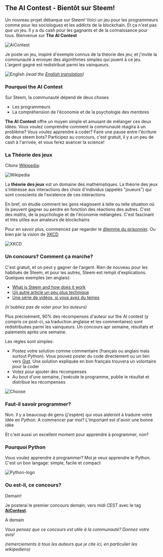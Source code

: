 ## The AI Contest - Bientôt sur Steem!

Un nouveau projet débarque sur Steem! Voici un jeu pour les programmeurs comme pour les sociologues et les addicts de la blockchain. Et ça n'est pas *que* un jeu. Il y a du cash pour les gagnants et de la connaissance pour tous. Bienvenue sur **The AI Contest**


![AiContest](https://s19.postimg.org/c40evtcxf/code_Blur.png)

Je poste un jeu, inspiré d'exemple connus de la théorie des jeu; et j'invite la communauté à envoyer des algorithmes simples qui jouent à ce jeu. L'argent gagné est redistribué parmi les vainqueurs.

![English](https://s19.postimg.org/ezi3gi6c3/UK-_US_flag-21.png) *(read the [English translation](./TEASER.md))*

### Pourquoi the AI Contest

Sur Steem, la communauté dépend de deux choses

* Les programmeurs
* La compréhension de l'économie et de la psychologie des membres

**The AI Contest** offre un moyen simple et amusant de mélanger ces deux idées. Vous voulez comprendre comment la communauté réagira à un problème? Vous voulez apprendre à coder? Faire une pause entre l'écriture de deux steem bots? Participez au concours, c'est gratuit, il y a un peu de cash à l'arrivée, et vous ferez avancer la science!


### La Théorie des jeux

Citons [Wikipedia](https://fr.wikipedia.org/wiki/Th%C3%A9orie_des_jeux): 

![Wikipedia](https://s19.postimg.org/58g6clfur/2018-01-21_14_55_46-_Game_theory_-_Wikipedia.png)

La **théorie des jeux** est un domaine des mathématiques. La théorie des jeux s'intéresse aux interactions des choix d'individus (appelés "joueurs") qui sont conscients de l'existence de ces interactions

En bref, on étudie comment les gens réagissent à telle ou telle situation où ils peuvent gagner ou perdre en fonction des réactions des autres. C'est des maths, de la psychologie et de l'économie mélangées. C'est fascinant et très utiles aux amateurs de blockchains

Pour en savoir plus, commencez par regarder le [dilemme du prisonnier](https://fr.wikipedia.org/wiki/Dilemme_du_prisonnier). Ou bien par la vision de [XKCD](https://xkcd.com/601/)

![XKCD](https://imgs.xkcd.com/comics/game_theory.png)


### Un concours? Comment ça marche?

C'est gratuit, et on peut y gagner de l'argent. Rien de nouveau pour les habitués de Steem, et pour les autres, Steem est rempli d'explications. Quelques exemples (en anglais):

* [What is Steem and how does it work](https://steemit.com/steem/@vinnu/what-is-steem-and-how-does-it-work)
* [Un autre article un peu plus technique](https://steemit.com/steem/@tuck-fheman/what-is-steem)
* [Une série de vidéos, si vous avez du temps](https://steemit.com/steemy/@flauwy/60-steem-video-tutorials-for-beginners-the-grand-steemy-collection)

*(n'oubliez pas de voter pour les auteurs)*

Plus précisément, 90% des récompenses d'auteur sur the AI contest (y compris ce post-ci, sa traduction anglaise et les commentaires) sont redistribuées parmi les vainqueurs. Un concours apr semaine, résultats et paiements après une semaine.

Les règles sont simples:
* Postez votre solution comme commentaire (français ou anglais mais surtout Python). Vous pouvez poster du code directement ou un lien vers [Gist](gist.github.com). Une solution expliquée en bon français trouvera un volontaire pour la coder
* Votez pour ajouter des récompenses
* Au bout d'une semaine, j'exécute le programme, publie le résultat et distribue les récompenses

![Choose](https://steemitimages.com/0x0/https://s-media-cache-ak0.pinimg.com/originals/49/10/a2/4910a224743397d4b416e0be175b030e.gif)


### Faut-il savoir programmer?

Non. Il y a beaucoup de gens (j'espère) qui vous aideront à traduire votre idée en Python. A commencer par moi? L'important est d'avoir une bonne idée

Et c'est aussi un excellent moment pour apprendre à programmer, non?


### Pourquoi Python

Vous voulez apprendre à programmer? Moi je veux apprendre le Python. C'est un bon langage: simple, facile et compact

![Python-logo](https://www.python.org/static/community_logos/python-logo-generic.svg)


### Ou est-il, ce concours?

Demain!

Je posterai le premier concours demain, vers midi CEST avec le tag [**AiContest**](https://steemit.com/created/aicontest).

A demain

*Vous pensez que ce concours est utile à la communauté? Donnez votre avis!*

*(remerciements à tous les auteurs que je cite ici, en particulier les wikipediens)*
